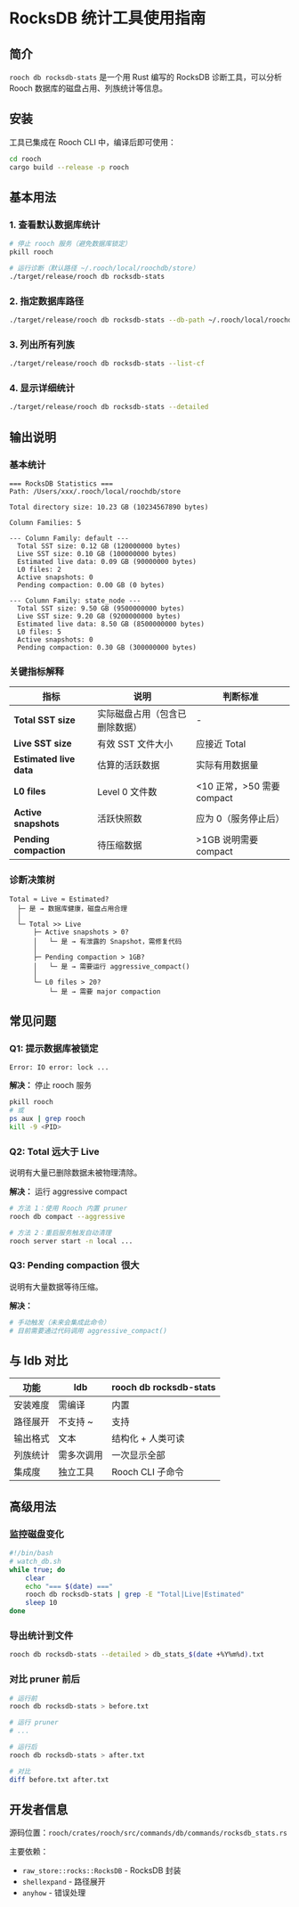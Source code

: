 # RocksDB 统计工具使用指南

## 简介

`rooch db rocksdb-stats` 是一个用 Rust 编写的 RocksDB 诊断工具，可以分析 Rooch 数据库的磁盘占用、列族统计等信息。

## 安装

工具已集成在 Rooch CLI 中，编译后即可使用：

```bash
cd rooch
cargo build --release -p rooch
```

## 基本用法

### 1. 查看默认数据库统计

```bash
# 停止 rooch 服务（避免数据库锁定）
pkill rooch

# 运行诊断（默认路径 ~/.rooch/local/roochdb/store）
./target/release/rooch db rocksdb-stats
```

### 2. 指定数据库路径

```bash
./target/release/rooch db rocksdb-stats --db-path ~/.rooch/local/roochdb/store
```

### 3. 列出所有列族

```bash
./target/release/rooch db rocksdb-stats --list-cf
```

### 4. 显示详细统计

```bash
./target/release/rooch db rocksdb-stats --detailed
```

## 输出说明

### 基本统计

```
=== RocksDB Statistics ===
Path: /Users/xxx/.rooch/local/roochdb/store

Total directory size: 10.23 GB (10234567890 bytes)

Column Families: 5

--- Column Family: default ---
  Total SST size: 0.12 GB (120000000 bytes)
  Live SST size: 0.10 GB (100000000 bytes)
  Estimated live data: 0.09 GB (90000000 bytes)
  L0 files: 2
  Active snapshots: 0
  Pending compaction: 0.00 GB (0 bytes)

--- Column Family: state_node ---
  Total SST size: 9.50 GB (9500000000 bytes)
  Live SST size: 9.20 GB (9200000000 bytes)
  Estimated live data: 8.50 GB (8500000000 bytes)
  L0 files: 5
  Active snapshots: 0
  Pending compaction: 0.30 GB (300000000 bytes)
```

### 关键指标解释

| 指标 | 说明 | 判断标准 |
|------|------|----------|
| **Total SST size** | 实际磁盘占用（包含已删除数据） | - |
| **Live SST size** | 有效 SST 文件大小 | 应接近 Total |
| **Estimated live data** | 估算的活跃数据 | 实际有用数据量 |
| **L0 files** | Level 0 文件数 | <10 正常，>50 需要 compact |
| **Active snapshots** | 活跃快照数 | 应为 0（服务停止后） |
| **Pending compaction** | 待压缩数据 | >1GB 说明需要 compact |

### 诊断决策树

```
Total ≈ Live ≈ Estimated?
  ├─ 是 → 数据库健康，磁盘占用合理
  │
  └─ Total >> Live
      ├─ Active snapshots > 0?
      │   └─ 是 → 有泄露的 Snapshot，需修复代码
      │
      ├─ Pending compaction > 1GB?
      │   └─ 是 → 需要运行 aggressive_compact()
      │
      └─ L0 files > 20?
          └─ 是 → 需要 major compaction
```

## 常见问题

### Q1: 提示数据库被锁定

```
Error: IO error: lock ...
```

**解决：** 停止 rooch 服务
```bash
pkill rooch
# 或
ps aux | grep rooch
kill -9 <PID>
```

### Q2: Total 远大于 Live

说明有大量已删除数据未被物理清除。

**解决：** 运行 aggressive compact
```bash
# 方法 1：使用 Rooch 内置 pruner
rooch db compact --aggressive

# 方法 2：重启服务触发自动清理
rooch server start -n local ...
```

### Q3: Pending compaction 很大

说明有大量数据等待压缩。

**解决：** 
```bash
# 手动触发（未来会集成此命令）
# 目前需要通过代码调用 aggressive_compact()
```

## 与 ldb 对比

| 功能 | ldb | rooch db rocksdb-stats |
|------|-----|------------------------|
| 安装难度 | 需编译 | 内置 |
| 路径展开 | 不支持 ~ | 支持 |
| 输出格式 | 文本 | 结构化 + 人类可读 |
| 列族统计 | 需多次调用 | 一次显示全部 |
| 集成度 | 独立工具 | Rooch CLI 子命令 |

## 高级用法

### 监控磁盘变化

```bash
#!/bin/bash
# watch_db.sh
while true; do
    clear
    echo "=== $(date) ==="
    rooch db rocksdb-stats | grep -E "Total|Live|Estimated"
    sleep 10
done
```

### 导出统计到文件

```bash
rooch db rocksdb-stats --detailed > db_stats_$(date +%Y%m%d).txt
```

### 对比 pruner 前后

```bash
# 运行前
rooch db rocksdb-stats > before.txt

# 运行 pruner
# ...

# 运行后
rooch db rocksdb-stats > after.txt

# 对比
diff before.txt after.txt
```

## 开发者信息

源码位置：`rooch/crates/rooch/src/commands/db/commands/rocksdb_stats.rs`

主要依赖：
- `raw_store::rocks::RocksDB` - RocksDB 封装
- `shellexpand` - 路径展开
- `anyhow` - 错误处理
